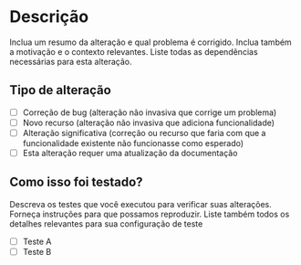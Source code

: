 # Descrição 

Inclua um resumo da alteração e qual problema é corrigido. Inclua também a motivação e o contexto relevantes. Liste todas as dependências necessárias para esta alteração.

## Tipo de alteração 

- [ ] Correção de bug (alteração não invasiva que corrige um problema)
- [ ] Novo recurso (alteração não invasiva que adiciona funcionalidade)
- [ ] Alteração significativa (correção ou recurso que faria com que a funcionalidade existente não funcionasse como esperado)
- [ ] Esta alteração requer uma atualização da documentação

## Como isso foi testado?

Descreva os testes que você executou para verificar suas alterações. Forneça instruções para que possamos reproduzir. Liste também todos os detalhes relevantes para sua configuração de teste

- [ ] Teste A
- [ ] Teste B
